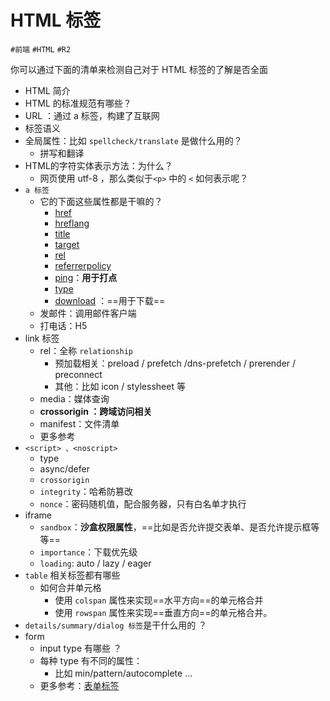 
# HTML 标签


`#前端` `#HTML` `#R2` 

你可以通过下面的清单来检测自己对于 HTML 标签的了解是否全面

- HTML 简介
- HTML 的标准规范有哪些？
- URL ：通过 a 标签，构建了互联网
- 标签语义
- 全局属性：比如 `spellcheck/translate` 是做什么用的？
	- 拼写和翻译
- HTML的字符实体表示方法：为什么？
   - 网页使用 utf-8 ，那么类似于`<p>` 中的 `<` 如何表示呢？
- `a 标签`
	- 它的下面这些属性都是干嘛的？
		- [href](https://wangdoc.com/html/a#href)
		- [hreflang](https://wangdoc.com/html/a#hreflang)
		- [title](https://wangdoc.com/html/a#title)
		- [target](https://wangdoc.com/html/a#target)
		- [rel](https://wangdoc.com/html/a#rel)
		- [referrerpolicy](https://wangdoc.com/html/a#referrerpolicy)
		- [ping](https://wangdoc.com/html/a#ping)：**用于打点**
		- [type](https://wangdoc.com/html/a#type)
		- [download](https://wangdoc.com/html/a#download) ：==用于下载==
	- 发邮件：调用邮件客户端
	- 打电话：H5
- link 标签
	- rel：全称 `relationship`
		- 预加载相关：preload / prefetch /dns-prefetch / prerender / preconnect
		- 其他：比如 icon / stylessheet 等
	- media：媒体查询
	- **crossorigin ：跨域访问相关**
	- manifest：文件清单
	- 更多参考 [<link>](https://wangdoc.com/html/link#hreflang-%E5%B1%9E%E6%80%A7)
- `<script> 、<noscript>`
	- type 
	- async/defer
	- `crossorigin`
	- `integrity`：哈希防篡改
	- `nonce`：密码随机值，配合服务器，只有白名单才执行
- iframe
	- `sandbox`：**沙盒权限属性**，==比如是否允许提交表单、是否允许提示框等等==
	- `importance`：下载优先级
	- `loading`: auto / lazy / eager 
- `table` 相关标签都有哪些
	- 如何合并单元格 
		- 使用 `colspan` 属性来实现==水平方向==的单元格合并
		- 使用 `rowspan` 属性来实现==垂直方向==的单元格合并。
- `details/summary/dialog 标签`是干什么用的 ？ 
- form 
	- input type 有哪些 ？
	- 每种 type 有不同的属性：
		- 比如 min/pattern/autocomplete ...
	- 更多参考：[表单标签](https://wangdoc.com/html/form#meter)

